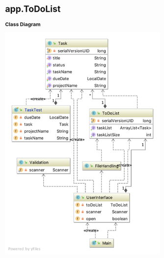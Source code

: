 # app.ToDoList

<h3>Class Diagram</h3>

<img src="Untitled.png"
     alt="Markdown Monster icon"
     style="float: left; margin-right: 10px;" />
